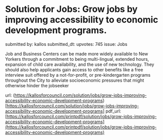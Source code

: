 # Solution for Jobs: Grow jobs by improving accessibility to economic development programs. #

submitted by: kallos
submitted_dt: 
upvotes: 745
issue: Jobs

Job and Business Centers can be made more widely available to New Yorkers through a commitment to being multi-lingual, extended hours, expansion of child care availability, and the use of new technology. They should also help applicants gain access to other benefits like a free interview suit offered by a not-for-profit, or pre-kindergarten programs throughout the City to alleviate socioeconomic pressures that might otherwise hinder the jobseeker

url: (https://kallosforcouncil.com/solution/jobs/grow-jobs-improving-accessibility-economic-development-programs)[https://kallosforcouncil.com/solution/jobs/grow-jobs-improving-accessibility-economic-development-programs]
pdf_url: [https://kallosforcouncil.com/printpdf/solution/jobs/grow-jobs-improving-accessibility-economic-development-programs](https://kallosforcouncil.com/printpdf/solution/jobs/grow-jobs-improving-accessibility-economic-development-programs)
